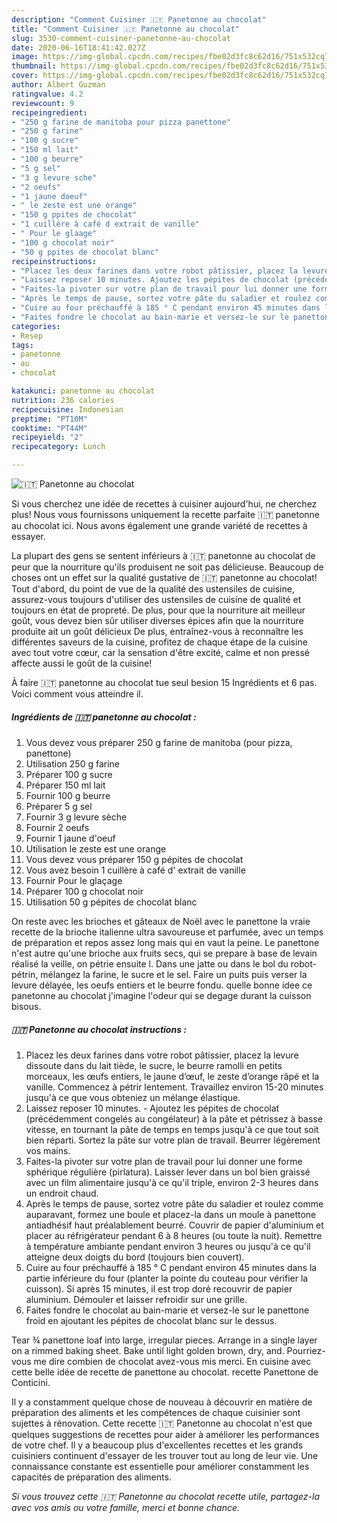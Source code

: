 ```yaml
---
description: "Comment Cuisiner 🇮🇹 Panetonne au chocolat"
title: "Comment Cuisiner 🇮🇹 Panetonne au chocolat"
slug: 3530-comment-cuisiner-panetonne-au-chocolat
date: 2020-06-16T18:41:42.027Z
image: https://img-global.cpcdn.com/recipes/fbe02d3fc8c62d16/751x532cq70/🇮🇹-panetonne-au-chocolat-photo-principale-de-la-recette.jpg
thumbnail: https://img-global.cpcdn.com/recipes/fbe02d3fc8c62d16/751x532cq70/🇮🇹-panetonne-au-chocolat-photo-principale-de-la-recette.jpg
cover: https://img-global.cpcdn.com/recipes/fbe02d3fc8c62d16/751x532cq70/🇮🇹-panetonne-au-chocolat-photo-principale-de-la-recette.jpg
author: Albert Guzman
ratingvalue: 4.2
reviewcount: 9
recipeingredient:
- "250 g farine de manitoba pour pizza panettone"
- "250 g farine"
- "100 g sucre"
- "150 ml lait"
- "100 g beurre"
- "5 g sel"
- "3 g levure sche"
- "2 oeufs"
- "1 jaune doeuf"
- " le zeste est une orange"
- "150 g ppites de chocolat"
- "1 cuillère à café d extrait de vanille"
- " Pour le glaage"
- "100 g chocolat noir"
- "50 g ppites de chocolat blanc"
recipeinstructions:
- "Placez les deux farines dans votre robot pâtissier, placez la levure dissoute dans du lait tiède, le sucre, le beurre ramolli en petits morceaux, les œufs entiers, le jaune d’œuf, le zeste d’orange râpé et la vanille. Commencez à pétrir lentement. Travaillez environ 15-20 minutes jusqu&#39;à ce que vous obteniez un mélange élastique."
- "Laissez reposer 10 minutes. Ajoutez les pépites de chocolat (précédemment congelés au congélateur) à la pâte et pétrissez à basse vitesse, en tournant la pâte de temps en temps jusqu&#39;à ce que tout soit bien réparti. Sortez la pâte sur votre plan de travail. Beurrer légèrement vos mains."
- "Faites-la pivoter sur votre plan de travail pour lui donner une forme sphérique régulière (pirlatura). Laisser lever dans un bol bien graissé avec un film alimentaire jusqu&#39;à ce qu&#39;il triple, environ 2-3 heures dans un endroit chaud."
- "Après le temps de pause, sortez votre pâte du saladier et roulez comme auparavant, formez une boule et placez-la dans un moule à panettone antiadhésif haut préalablement beurré. Couvrir de papier d&#39;aluminium et placer au réfrigérateur pendant 6 à 8 heures (ou toute la nuit). Remettre à température ambiante pendant environ 3 heures ou jusqu&#39;à ce qu&#39;il atteigne deux doigts du bord (toujours bien couvert)."
- "Cuire au four préchauffé à 185 ° C pendant environ 45 minutes dans la partie inférieure du four (planter la pointe du couteau pour vérifier la cuisson). Si après 15 minutes, il est trop doré recouvrir de papier aluminium. Démouler et laisser refroidir sur une grille."
- "Faites fondre le chocolat au bain-marie et versez-le sur le panettone froid en ajoutant les pépites de chocolat blanc sur le dessus."
categories:
- Resep
tags:
- panetonne
- au
- chocolat

katakunci: panetonne au chocolat 
nutrition: 236 calories
recipecuisine: Indonesian
preptime: "PT10M"
cooktime: "PT44M"
recipeyield: "2"
recipecategory: Lunch

---
```



![🇮🇹 Panetonne au chocolat](https://img-global.cpcdn.com/recipes/fbe02d3fc8c62d16/751x532cq70/🇮🇹-panetonne-au-chocolat-photo-principale-de-la-recette.jpg)

Si vous cherchez une idée de recettes à cuisiner aujourd'hui, ne cherchez plus! Nous vous fournissons uniquement la recette parfaite 🇮🇹 panetonne au chocolat ici. Nous avons également une grande variété de recettes à essayer.

La plupart des gens se sentent inférieurs à 🇮🇹 panetonne au chocolat de peur que la nourriture qu'ils produisent ne soit pas délicieuse. Beaucoup de choses ont un effet sur la qualité gustative de 🇮🇹 panetonne au chocolat! Tout d'abord, du point de vue de la qualité des ustensiles de cuisine, assurez-vous toujours d'utiliser des ustensiles de cuisine de qualité et toujours en état de propreté. De plus, pour que la nourriture ait meilleur goût, vous devez bien sûr utiliser diverses épices afin que la nourriture produite ait un goût délicieux De plus, entraînez-vous à reconnaître les différentes saveurs de la cuisine, profitez de chaque étape de la cuisine avec tout votre cœur, car la sensation d'être excité, calme et non pressé affecte aussi le goût de la cuisine!

<!--inarticleads1-->

À faire 🇮🇹 panetonne au chocolat tue seul besion 15 Ingrédients et 6 pas. Voici comment vous atteindre il.

##### Ingrédients de 🇮🇹 panetonne au chocolat :

1. Vous devez vous préparer 250 g farine de manitoba (pour pizza, panettone)
1. Utilisation 250 g farine
1. Préparer 100 g sucre
1. Préparer 150 ml lait
1. Fournir 100 g beurre
1. Préparer 5 g sel
1. Fournir 3 g levure sèche
1. Fournir 2 oeufs
1. Fournir 1 jaune d&#39;oeuf
1. Utilisation  le zeste est une orange
1. Vous devez vous préparer 150 g pépites de chocolat
1. Vous avez besoin 1 cuillère à café d&#39; extrait de vanille
1. Fournir  Pour le glaçage
1. Préparer 100 g chocolat noir
1. Utilisation 50 g pépites de chocolat blanc


On reste avec les brioches et gâteaux de Noël avec le panettone la vraie recette de la brioche italienne ultra savoureuse et parfumée, avec un temps de préparation et repos assez long mais qui en vaut la peine. Le panettone n&#39;est autre qu&#39;une brioche aux fruits secs, qui se prepare à base de levain réalisé la veille, on pétrie ensuite l. Dans une jatte ou dans le bol du robot-pétrin, mélangez la farine, le sucre et le sel. Faire un puits puis verser la levure délayée, les oeufs entiers et le beurre fondu. quelle bonne idee ce panetonne au chocolat j&#39;imagine l&#39;odeur qui se degage durant la cuisson bisous. 

<!--inarticleads2-->

##### 🇮🇹 Panetonne au chocolat instructions :

1. Placez les deux farines dans votre robot pâtissier, placez la levure dissoute dans du lait tiède, le sucre, le beurre ramolli en petits morceaux, les œufs entiers, le jaune d’œuf, le zeste d’orange râpé et la vanille. Commencez à pétrir lentement. Travaillez environ 15-20 minutes jusqu&#39;à ce que vous obteniez un mélange élastique.
1. Laissez reposer 10 minutes. - Ajoutez les pépites de chocolat (précédemment congelés au congélateur) à la pâte et pétrissez à basse vitesse, en tournant la pâte de temps en temps jusqu&#39;à ce que tout soit bien réparti. Sortez la pâte sur votre plan de travail. Beurrer légèrement vos mains.
1. Faites-la pivoter sur votre plan de travail pour lui donner une forme sphérique régulière (pirlatura). Laisser lever dans un bol bien graissé avec un film alimentaire jusqu&#39;à ce qu&#39;il triple, environ 2-3 heures dans un endroit chaud.
1. Après le temps de pause, sortez votre pâte du saladier et roulez comme auparavant, formez une boule et placez-la dans un moule à panettone antiadhésif haut préalablement beurré. Couvrir de papier d&#39;aluminium et placer au réfrigérateur pendant 6 à 8 heures (ou toute la nuit). Remettre à température ambiante pendant environ 3 heures ou jusqu&#39;à ce qu&#39;il atteigne deux doigts du bord (toujours bien couvert).
1. Cuire au four préchauffé à 185 ° C pendant environ 45 minutes dans la partie inférieure du four (planter la pointe du couteau pour vérifier la cuisson). Si après 15 minutes, il est trop doré recouvrir de papier aluminium. Démouler et laisser refroidir sur une grille.
1. Faites fondre le chocolat au bain-marie et versez-le sur le panettone froid en ajoutant les pépites de chocolat blanc sur le dessus.


Tear ¾ panettone loaf into large, irregular pieces. Arrange in a single layer on a rimmed baking sheet. Bake until light golden brown, dry, and. Pourriez-vous me dire combien de chocolat avez-vous mis merci. En cuisine avec cette belle idée de recette de panettone au chocolat. recette Panettone de Conticini. 

<!--inarticleads1-->

<p>
Il y a constamment quelque chose de nouveau à découvrir en matière de préparation des aliments et les compétences de chaque cuisinier sont sujettes à rénovation. Cette recette 🇮🇹 Panetonne au chocolat n'est que quelques suggestions de recettes pour aider à améliorer les performances de votre chef. Il y a beaucoup plus d'excellentes recettes et les grands cuisiniers continuent d'essayer de les trouver tout au long de leur vie. Une connaissance constante est essentielle pour améliorer constamment les capacités de préparation des aliments.
</p>

<p>
<i>Si vous trouvez cette 🇮🇹 Panetonne au chocolat recette utile, partagez-la avec vos amis ou votre famille, merci et bonne chance.</i>
</p>
